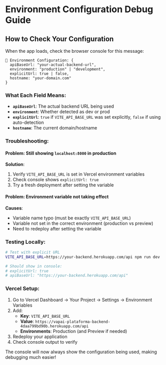 # Environment Configuration Debug Guide

## How to Check Your Configuration

When the app loads, check the browser console for this message:

```
🔧 Environment Configuration: {
  apiBaseUrl: "your-actual-backend-url",
  environment: "production" | "development",
  explicitUrl: true | false,
  hostname: "your-domain.com"
}
```

### What Each Field Means:

- **`apiBaseUrl`**: The actual backend URL being used
- **`environment`**: Whether detected as dev or prod
- **`explicitUrl`**: `true` if `VITE_API_BASE_URL` was set explicitly, `false` if using auto-detection
- **`hostname`**: The current domain/hostname

### Troubleshooting:

#### Problem: Still showing `localhost:8000` in production
**Solution**: 
1. Verify `VITE_API_BASE_URL` is set in Vercel environment variables
2. Check console shows `explicitUrl: true`
3. Try a fresh deployment after setting the variable

#### Problem: Environment variable not taking effect
**Causes**:
- Variable name typo (must be exactly `VITE_API_BASE_URL`)
- Variable not set in the correct environment (production vs preview)
- Need to redeploy after setting the variable

### Testing Locally:

```bash
# Test with explicit URL
VITE_API_BASE_URL=https://your-backend.herokuapp.com/api npm run dev

# Should show in console:
# explicitUrl: true
# apiBaseUrl: "https://your-backend.herokuapp.com/api"
```

### Vercel Setup:

1. Go to Vercel Dashboard → Your Project → Settings → Environment Variables
2. Add:
   - **Key**: `VITE_API_BASE_URL`
   - **Value**: `https://vapai-plataforma-backend-4daa799bd90b.herokuapp.com/api`
   - **Environments**: Production (and Preview if needed)
3. Redeploy your application
4. Check console output to verify

The console will now always show the configuration being used, making debugging much easier!
